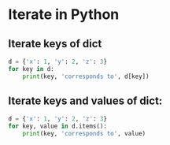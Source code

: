 # Iterate in Python

## Iterate keys of dict
```python
d = {'x': 1, 'y': 2, 'z': 3}
for key in d:
    print(key, 'corresponds to', d[key])
```

## Iterate keys and values of dict:
```python
d = {'x': 1, 'y': 2, 'z': 3}
for key, value in d.items():
    print(key, 'corresponds to', value)
```
